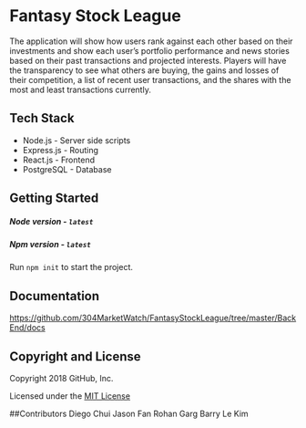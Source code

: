 # Fantasy Stock League

The application will show how users rank against each other based on their investments and show each user’s portfolio performance and news stories based on their past transactions and projected interests. Players will have the transparency to see what others are buying, the gains and losses of their competition, a list of recent user transactions, and the shares with the most and least transactions currently. 

## Tech Stack
- Node.js - Server side scripts
- Express.js - Routing
- React.js - Frontend
- PostgreSQL - Database

## Getting Started
##### Node version - `latest`
##### Npm version - `latest`

Run `npm init` to start the project.

## Documentation

https://github.com/304MarketWatch/FantasyStockLeague/tree/master/BackEnd/docs

## Copyright and License
Copyright 2018 GitHub, Inc.

Licensed under the [MIT License](https://github.com/304MarketWatch/FantasyStockLeague/blob/master/LICENSE.txt)

##Contributors
Diego Chui
Jason Fan
Rohan Garg
Barry Le Kim
